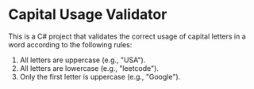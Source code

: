 # Capital Usage Validator

This is a C# project that validates the correct usage of capital letters in a word according to the following rules:
1. All letters are uppercase (e.g., "USA").
2. All letters are lowercase (e.g., "leetcode").
3. Only the first letter is uppercase (e.g., "Google").
